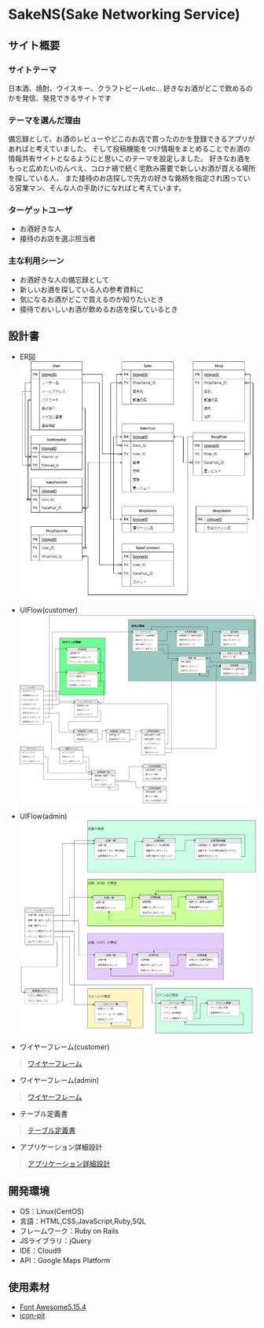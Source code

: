 # SakeNS(Sake Networking Service)

## サイト概要
### サイトテーマ
日本酒、焼酎、ウイスキー、クラフトビールetc... 好きなお酒がどこで飲めるのかを発信、発見できるサイトです

### テーマを選んだ理由
  備忘録として、お酒のレビューやどこのお店で買ったのかを登録できるアプリがあればと考えていました。
そして投稿機能をつけ情報をまとめることでお酒の情報共有サイトとなるようにと思いこのテーマを設定しました。
好きなお酒をもっと広めたいのんべえ、コロナ禍で続く宅飲み需要で新しいお酒が買える場所を探している人、
また接待のお店探しで先方の好きな銘柄を指定され困っている営業マン、そんな人の手助けになればと考えています。

 <!--気になるお酒があるけれど、どこで買えるのか分からず飲めないことが何度もありました。そんな時にどのようなお酒がどこで買えるのかを-->
 <!--まとめたサイトがあればと思いました。その中で、接待の際にお酒の銘柄でお店を探すことがあると知り、購入だけでは無く飲めるお店も-->
 <!--登録できるようにと考え設定しました。-->
 <!--また、お酒のレビュー機能を持たせることで備忘録としての使い方もできるようにし、-->
<!--現在も日本酒のレビューサイトはあるが、そのほかのお酒も含めたものや、どこで購入できるかまでまとめたサービスがなかったので。-->


### ターゲットユーザ
* お酒好きな人
* 接待のお店を選ぶ担当者

### 主な利用シーン
* お酒好きな人の備忘録として
* 新しいお酒を探している人の参考資料に
* 気になるお酒がどこで買えるのか知りたいとき
* 接待でおいしいお酒が飲めるお店を探しているとき

## 設計書
* ER図
![ER図](app/assets/images/ER.png "ER")

* UIFlow(customer)
![UIFlow](app/assets/images/Flows_ca.png "Flow_ca")

* UIFlow(admin)
![UIFlow](app/assets/images/Flows_ad.png "Flow_ad")

* ワイヤーフレーム(customer)
> [ワイヤーフレーム](https://github.com/ryo32sun/SakeNS/files/9423752/CA.drawio.1.pdf)

* ワイヤーフレーム(admin)
> [ワイヤーフレーム](https://github.com/ryo32sun/SakeNS/files/9423762/AD.drawio.pdf)

* テーブル定義書
> [テーブル定義書](https://docs.google.com/spreadsheets/d/1Ri3KQecOxeJipN9agatkrED78Eu3yMe1tHB3H52VtpA/edit#gid=1373217982)

* アプリケーション詳細設計
> [アプリケーション詳細設計](https://docs.google.com/spreadsheets/d/1lTVAbTKgItdUzL3Z8qWrXSCoIboia9HlxMrNd7_YPjA/edit#gid=549108681)

## 開発環境
- OS：Linux(CentOS)
- 言語：HTML,CSS,JavaScript,Ruby,SQL
- フレームワーク：Ruby on Rails
- JSライブラリ：jQuery
- IDE：Cloud9
- API：Google Maps Platform

## 使用素材
- [Font Awesome5.15.4](https://fontawesome.com/)
- [icon-pit](https://icon-pit.com/policy)